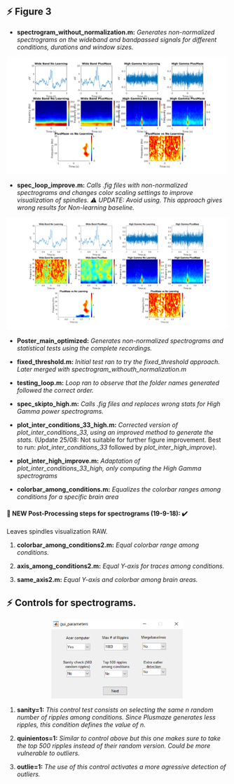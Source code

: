 
## :zap: Figure 3

* **spectrogram_without_normalization.m:**
*Generates non-normalized spectrograms on the wideband and bandpassed signals for different conditions, durations and window sizes.*
<img src="example_figure_spectrogram.png" width="600">

* **spec_loop_improve.m:**
*Calls .fig files with non-normalized spectrograms and changes color scaling settings to improve visualization of spindles. :warning: UPDATE: Avoid using. This approach gives wrong results for Non-learning baseline.*
<img src="example_improve.png" width="600">

* **Poster_main_optimized:**
*Generates non-normalized spectrograms and statistical tests using the complete recordings.*

* **fixed_threshold.m:**
*Initial test ran to try the fixed_threshold approach. Later merged with spectrogram_withouth_normalization.m*

* **testing_loop.m:**
*Loop ran to observe that the folder names generated followed the correct order.*

* **spec_skipto_high.m:**
*Calls .fig files and replaces wrong stats for High Gamma power spectrograms.*
* **plot_inter_conditions_33_high.m:**
*Corrected version of plot_inter_conditions_33, using an improved method to generate the stats.* (Update 25/08: Not suitable for further figure improvement. Best to run: *plot_inter_conditions_33* followed by *plot_inter_high_improve*).
* **plot_inter_high_improve.m:**
*Adaptation of plot_inter_conditions_33_high, only computing the High Gamma spectrograms*

* **colorbar_among_conditions.m:**
*Equalizes the colorbar ranges among conditions for a specific brain area*


####  :link: NEW Post-Processing steps for spectrograms (19-9-18): :heavy_check_mark:
Leaves spindles visualization RAW.

1. **colorbar_among_conditions2.m:**
*Equal colorbar range among conditions.*

2. **axis_among_conditions2.m:**
*Equal Y-axis for traces among conditions.*

3. **same_axis2.m:**
*Equal Y-axis and colorbar among brain areas.*

## :zap: Controls for spectrograms.
<p align="center">
<img src="gui_parameters.PNG" width="300">
</p>

1. **sanity=1:**
*This control test consists on selecting the same n random number of ripples among conditions. Since Plusmaze generates less ripples, this condition defines the value of n.*

2. **quinientos=1:**
*Similar to control above but this one makes sure to take the top 500 ripples instead of their random version. Could be more vulnerable to outliers.*

3. **outlie=1:**
*The use of this control activates a more agressive detection of outliers.*
